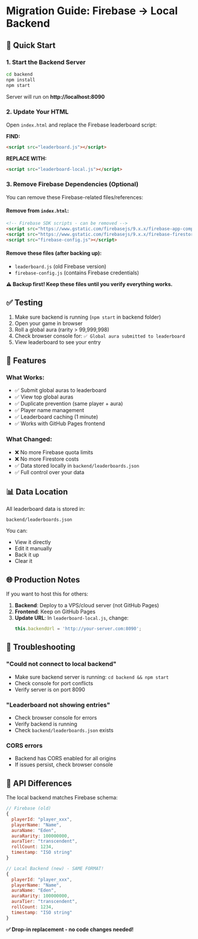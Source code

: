 # Migration Guide: Firebase → Local Backend

## 🎯 Quick Start

### 1. Start the Backend Server

```bash
cd backend
npm install
npm start
```

Server will run on **http://localhost:8090**

### 2. Update Your HTML

Open `index.html` and replace the Firebase leaderboard script:

**FIND:**
```html
<script src="leaderboard.js"></script>
```

**REPLACE WITH:**
```html
<script src="leaderboard-local.js"></script>
```

### 3. Remove Firebase Dependencies (Optional)

You can remove these Firebase-related files/references:

#### Remove from `index.html`:
```html
<!-- Firebase SDK scripts - can be removed -->
<script src="https://www.gstatic.com/firebasejs/9.x.x/firebase-app-compat.js"></script>
<script src="https://www.gstatic.com/firebasejs/9.x.x/firebase-firestore-compat.js"></script>
<script src="firebase-config.js"></script>
```

#### Remove these files (after backing up):
- `leaderboard.js` (old Firebase version)
- `firebase-config.js` (contains Firebase credentials)

**⚠️ Backup first! Keep these files until you verify everything works.**

## ✅ Testing

1. Make sure backend is running (`npm start` in backend folder)
2. Open your game in browser
3. Roll a global aura (rarity > 99,999,998)
4. Check browser console for: `✅ Global aura submitted to leaderboard`
5. View leaderboard to see your entry

## 🔧 Features

### What Works:
- ✅ Submit global auras to leaderboard
- ✅ View top global auras
- ✅ Duplicate prevention (same player + aura)
- ✅ Player name management
- ✅ Leaderboard caching (1 minute)
- ✅ Works with GitHub Pages frontend

### What Changed:
- ❌ No more Firebase quota limits
- ❌ No more Firestore costs
- ✅ Data stored locally in `backend/leaderboards.json`
- ✅ Full control over your data

## 📊 Data Location

All leaderboard data is stored in:
```
backend/leaderboards.json
```

You can:
- View it directly
- Edit it manually
- Back it up
- Clear it

## 🌐 Production Notes

If you want to host this for others:

1. **Backend**: Deploy to a VPS/cloud server (not GitHub Pages)
2. **Frontend**: Keep on GitHub Pages
3. **Update URL**: In `leaderboard-local.js`, change:
   ```javascript
   this.backendUrl = 'http://your-server.com:8090';
   ```

## 🐛 Troubleshooting

### "Could not connect to local backend"
- Make sure backend server is running: `cd backend && npm start`
- Check console for port conflicts
- Verify server is on port 8090

### "Leaderboard not showing entries"
- Check browser console for errors
- Verify backend is running
- Check `backend/leaderboards.json` exists

### CORS errors
- Backend has CORS enabled for all origins
- If issues persist, check browser console

## 📝 API Differences

The local backend matches Firebase schema:

```javascript
// Firebase (old)
{
  playerId: "player_xxx",
  playerName: "Name",
  auraName: "Eden",
  auraRarity: 100000000,
  auraTier: "transcendent",
  rollCount: 1234,
  timestamp: "ISO string"
}

// Local Backend (new) - SAME FORMAT!
{
  playerId: "player_xxx",
  playerName: "Name",
  auraName: "Eden",
  auraRarity: 100000000,
  auraTier: "transcendent",
  rollCount: 1234,
  timestamp: "ISO string"
}
```

**✅ Drop-in replacement - no code changes needed!**
